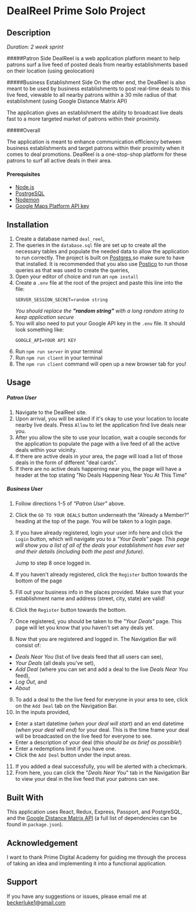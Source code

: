 # DealReel Prime Solo Project 

## Description
*Duration: 2 week sprint*

#####Patron Side
DealReel is a web application platform meant to help patrons surf a live feed of posted deals from nearby establishments based on their location (using geolocation)

#####Business Establishment Side
On the other end, the DealReel is also meant to be used by business establishments to post real-time deals to this live feed, viewable to all nearby patrons within a 30 mile radius of that establishment (using Google Distance Matrix API)

The application gives an establishment the ability to broadcast live deals fast to a more targeted market of patrons within their proximity.

#####Overall

The application is meant to enhance communication efficiency between business establishments and target patrons within their proximity when it comes to deal promotions. DealReel is a one-stop-shop platform for these patrons to surf all active deals in their area.

#### Prerequisites
- [Node.js](https://nodejs.org/en/)
- [PostrgeSQL](https://www.postgresql.org/)
- [Nodemon](https://nodemon.io/)
- [Google Maps Platform API key](https://developers.google.com/maps/documentation/javascript/get-api-key)

## Installation
1. Create a database named ```deal_reel```,
1. The queries in the ```database.sql``` file are set up to create all the necessary tables and populate the needed data to allow the application to run correctly. The project is built on [Postgres](https://www.postgresql.org/download/),so make sure to have that installed. It is recommended that you also use [Postico](https://eggerapps.at/postico/) to run those queries as that was used to create the queries,
1. Open your editor of choice and run an ```npm install```
1.  Create a `.env` file at the root of the project and paste this line into the file:
    ```
    SERVER_SESSION_SECRET=random string
    ```
    *You should replace the **"random string"** with a long random string to keep application secure* 
1. You will also need to put
 your Google API key in the `.env` file. 
 It should look something like: 
    ```
    GOOGLE_API=YOUR API KEY
    ```
1. Run ```npm run server``` in your terminal
1. Run ```npm run client``` in your terminal
1. The ```npm run client``` command will open up a new browser tab for you!

## Usage

##### Patron User
1. Navigate to the DealReel site.
1. Upon arrival, you will be asked if it's okay to use your location to locate nearby live deals. Press ```Allow``` to let the application find live deals near you. 
1. After you allow the site to use your location, wait a couple seconds for the application to populate the page with a live feed of all the active deals within your vicinity. 
1. If there are active deals in your area, the page will load a list of those deals in the form of different "deal cards".
1. If there are no active deals happening near you, the page will have a header at the top stating "No Deals Happening Near You At This Time" 

##### Business User
1. Follow directions 1-5 of *"Patron User"* above.
1. Click  the ```GO TO YOUR DEALS``` button underneath the "Already a Member?" heading at the top of the page. You will be taken to a login page.
1. If you have already registered, login your user info here and click the ```Login``` button, which will navigate you to a *"Your Deals"* page. 
    *This page will show you a list of all of the deals your establishment has ever set and their details (including both the past and future)*.

    Jump to step 8 once logged in.

1. If you haven't already registered, click the ```Register``` button towards the bottom of the page
1. Fill out your business info in the places provided. Make sure that your establishment name and address (street, city, state) are valid!
1. Click the ```Register``` button towards the bottom.
1. Once registered, you should be taken to the *"Your Deals"* page. This page will let you know that you haven't set any deals yet.
1. Now that you are registered and logged in. The Navigation Bar will consist of: 
- *Deals Near You* (list of live deals feed that all users can see), 
- *Your Deals* (all deals you've set),
- *Add Deal* (where you can set and add a deal to the live *Deals Near You* feed), 
- *Log Out*, and 
- *About*
9. To add a deal to the the live feed for everyone in your area to see, click on the ```Add Deal``` tab on the Navigation Bar.  
10. In the inputs provided, 
- Enter a start datetime (*when your deal will start*) and an end datetime (*when your deal will end*) for your deal.  This is the time frame your deal will be broadcasted on the live feed for everyone to see.
- Enter a description of your deal (*this should be as brief as possible!*)
- Enter a redemptions limit if you have one.
- Click the ```Add Deal``` button under the input areas.

11. If you added a deal successfully, you will be alerted with a checkmark.
12. From here, you can click the "*Deals Near You*" tab in the Navigation Bar to view your deal in the live feed that your patrons can see.

## Built With
This application uses React, Redux, Express, Passport, and PostgreSQL, and the [Google Distance Matrix API](https://developers.google.com/maps/documentation/distance-matrix/intro) (a full list of dependencies can be found in `package.json`).

## Acknowledgement
I want to thank Prime Digital Academy for guiding me through the process of taking an idea and implementing it into a functional application.
## Support
If you have any suggestions or issues, please email me at beckerluke1@gmail.com
